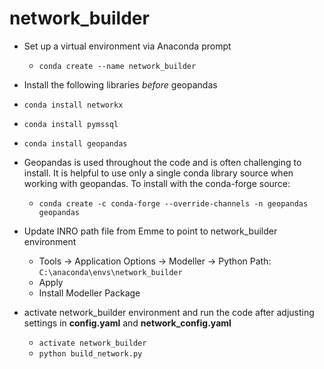 # network_builder


- Set up a virtual environment via Anaconda prompt
  - `conda create --name network_builder`
  
 - Install the following libraries *before* geopandas
  - `conda install networkx`
  - `conda install pymssql`
  - `conda install geopandas`

- Geopandas is used throughout the code and is often challenging to install. It is helpful to use only a single conda library source when working with geopandas. To install with the conda-forge source:
  - `conda create -c conda-forge --override-channels -n geopandas geopandas`

- Update INRO path file from Emme to point to network_builder environment
    - Tools -> Application Options -> Modeller -> Python Path: `C:\anaconda\envs\network_builder`
    - Apply
    - Install Modeller Package
    
- activate network_builder environment and run the code after adjusting settings in **config.yaml** and **network_config.yaml**
  - `activate network_builder`
  - `python build_network.py`
